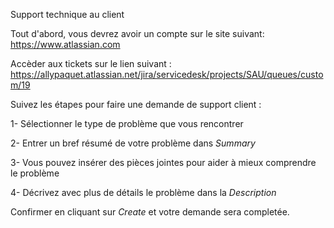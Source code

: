 Support technique au client

Tout d'abord, vous devrez avoir un compte sur le site suivant: https://www.atlassian.com

Accèder aux tickets sur le lien suivant : https://allypaquet.atlassian.net/jira/servicedesk/projects/SAU/queues/custom/19

Suivez les étapes pour faire une demande de support client :

1- Sélectionner le type de problème que vous rencontrer

2- Entrer un bref résumé de votre problème dans *Summary*

3- Vous pouvez insérer des pièces jointes pour aider à mieux comprendre le problème

4- Décrivez avec plus de détails le problème dans la *Description*

Confirmer en cliquant sur *Create* et votre demande sera completée. 